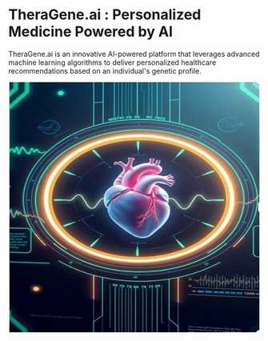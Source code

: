 # TheraGene.ai : Personalized Medicine Powered by AI
TheraGene.ai is an innovative AI-powered platform that leverages advanced machine learning algorithms to deliver personalized healthcare recommendations based on an individual's genetic profile.
<div class="image-container" 
    style="justify-content: center;
            display:flex;
            align-items: center;
            padding: auto;">
  <img src="theragene/static/Images/heart.jpg" alt="Alt Text" width="500px" height="500px" style="margin: auto;">
</div>